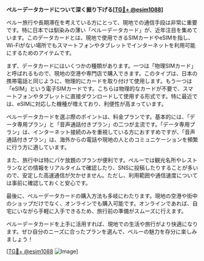**ペルーデータカードについて深く掘り下げる[[TG💪+ @esim1088](https://t.me/s/esim1088)]**

ペルー旅行や長期滞在を考えている方にとって、現地での通信手段は非常に重要です。特に日本では馴染みの薄い「ペルーデータカード」が、近年注目を集めています。このデータカードとは、現地で使用できるSIMカードやeSIMを指し、Wi-Fiがない場所でもスマートフォンやタブレットでインターネットを利用可能にするためのアイテムです。

まず、データカードにはいくつかの種類があります。一つは「物理SIMカード」と呼ばれるもので、現地の空港や専門店で購入できます。このタイプは、日本の携帯電話と同じように、物理的にカードを取り付けて使用します。もう一つは「eSIM」という電子SIMカードです。こちらは物理的なカードが不要で、スマートフォンやタブレットに直接ダウンロードして使用する形式です。特に最近では、eSIMに対応した機種が増えており、利便性が高まっています。

ペルーデータカードを選ぶ際のポイントは、料金プランです。基本的には、「データ専用プラン」と「音声通話付きプラン」の二つが主流です。「データ専用プラン」は、インターネット接続のみを重視している方におすすめですが、「音声通話付きプラン」は、海外からの電話や現地の人とのコミュニケーションを頻繁に行う方に適しています。

また、旅行中は特にパケ放題のプランが便利です。ペルーでは観光名所やレストランなどの情報をリアルタイムで確認したり、SNSに投稿したりすることが多いので、安定した高速通信が欠かせません。ただし、利用範囲や通信速度については事前に確認しておくと安心です。

最後に、ペルーデータカードの購入方法も多岐にわたります。現地の空港や街中のショップだけでなく、オンラインでも購入可能です。オンラインであれば、自宅にいながら手軽に入手できるため、旅行前の準備がスムーズに行えます。

ペルーデータカードを上手に活用すれば、現地での生活や旅行がより快適になります。ぜひ自分のニーズに合ったプランを選んで、ペルーの魅力を存分に楽しみましょう！

[[TG💪+ @esim1088](https://t.me/s/esim1088) ![Image](https://i.postimg.cc/Y0z9fWf4/image.png)]